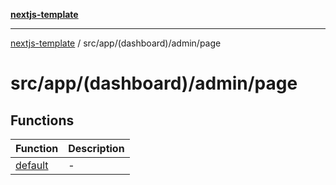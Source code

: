 [**nextjs-template**](../../../../../README.md)

---

[nextjs-template](../../../../../README.md) / src/app/(dashboard)/admin/page

# src/app/(dashboard)/admin/page

## Functions

| Function                        | Description |
| ------------------------------- | ----------- |
| [default](functions/default.md) | -           |

